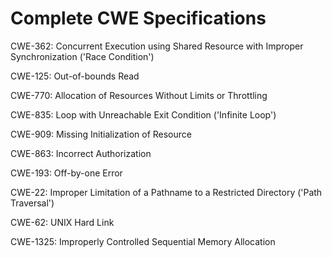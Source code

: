 

# Complete CWE Specifications

CWE-362: Concurrent Execution using Shared Resource with Improper Synchronization ('Race Condition')

CWE-125: Out-of-bounds Read

CWE-770: Allocation of Resources Without Limits or Throttling

CWE-835: Loop with Unreachable Exit Condition ('Infinite Loop')

CWE-909: Missing Initialization of Resource

CWE-863: Incorrect Authorization

CWE-193: Off-by-one Error

CWE-22: Improper Limitation of a Pathname to a Restricted Directory ('Path Traversal')

CWE-62: UNIX Hard Link

CWE-1325: Improperly Controlled Sequential Memory Allocation
